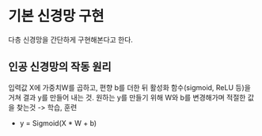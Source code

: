 # 기본 신경망 구현

다층 신경망을 간단하게 구현해본다고 한다.

## 인공 신경망의 작동 원리

입력값 X에 가중치W를 곱하고, 편향 b를 더한 뒤 활성화 함수(sigmoid, ReLU 등)을
거쳐 결과 y를 만들어 내는 것. 원하는 y를 만들기 위해 W와 b를 변경해가며 적절한
값을 찾는것 -> 학습, 훈련

- y = Sigmoid(X * W + b) 
